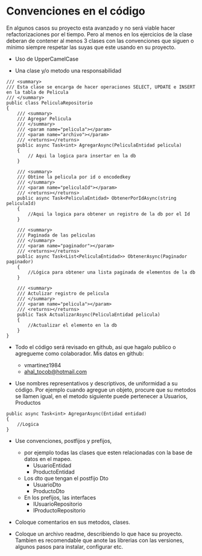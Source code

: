 # Convenciones en el código

En algunos casos su proyecto esta avanzado y no será viable hacer refactorizaciones por el tiempo. Pero al menos en los ejercicios de la clase deberan de contener al menos 3 clases con las convenciones que siguen o mínimo siempre respetar las suyas que este usando en su proyecto.

- Uso de UpperCamelCase

- Una clase y/o metodo una responsabilidad
```
/// <summary>
/// Esta clase se encarga de hacer operaciones SELECT, UPDATE e INSERT en la tabla de Pelicula
/// </summary>
public class PeliculaRepositorio
{
    /// <summary>
    /// Agregar Pelicula
    /// </summary>
    /// <param name="pelicula"></param>
    /// <param name="archivo"></param>
    /// <returns></returns>
    public async Task<int> AgregarAsync(PeliculaEntidad pelicula)
    {
        // Aqui la logica para insertar en la db
    }

    /// <summary>
    /// Obtine la pelicula por id o encodedkey
    /// </summary>
    /// <param name="peliculaId"></param>
    /// <returns></returns>
    public async Task<PeliculaEntidad> ObtenerPorIdAsync(string peliculaId)
    {
        //Aqui la logica para obtener un registro de la db por el Id
    }

    /// <summary>
    /// Paginada de las peliculas
    /// </summary>
    /// <param name="paginador"></param>
    /// <returns></returns>
    public async Task<List<PeliculaEntidad>> ObtenerAsync(Paginador paginador)
    {
        //Lógica para obtener una lista paginada de elementos de la db 
    }

    /// <summary>
    /// Actulizar registro de pelicula
    /// </summary>
    /// <param name="pelicula"></param>
    /// <returns></returns>
    public Task ActualizarAsync(PeliculaEntidad pelicula)
    {
        //Actualizar el elemento en la db
    }
}
```

- Todo el código será revisado en github, asi que hagalo publico o agregueme como colaborador. 
Mis datos en github:
    - vmartinez1984 
    - ahal_tocob@hotmail.com 

- Use nombres representativos y descriptivos, de uniformidad a su código. Por ejemplo cuando agregue un objeto, procure que su metodos se llamen igual, en el metodo siguiente puede pertenecer a Usuarios, Productos
```
public async Task<int> AgregarAsync(Entidad entidad)
{
    //Logica
}
```
- Use convenciones, postfijos y prefijos, 
    - por ejemplo todas las clases que esten relacionadas con la base de datos en el mapeo.
        - UsuarioEntidad
        - ProductoEntidad
    - Los dto que tengan el postfijo Dto
        - UsuarioDto
        - ProductoDto
    - En los prefijos, las interfaces
        - IUsuarioRepositorio
        - IProductoRepositorio

- Coloque comentarios en sus metodos, clases.

- Coloque un archivo readme, describiendo lo que hace su proyecto. Tambien es recomendable que anote las librerias con las versiones, algunos pasos para instalar, configurar etc.